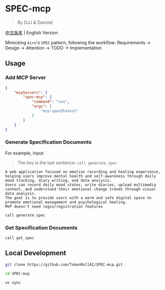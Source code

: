 # SPEC-mcp

> By DJJ & Danniel
> 
[中文版本](README_ZH.md) | English Version

Mimicking `kiro`'s `SPEC` pattern, following the workflow: Requirements -> Design -> Attention -> TODO -> Implementation

## Usage

### Add MCP Server

```json
{
    "mcpServers": {
        "spec-mcp": {
            "command": "uvx",
            "args": [
                "mcp-spec@latest"
            ]
        }
    }
}
```

### Generate Specification Documents

For example, input:

> The key is the last sentence: `call generate_spec`
```text
A web application focused on emotion recording and healing experience, helping users improve mental health and self-awareness through daily mood tracking, diary writing, and data analysis.
Users can record daily mood states, write diaries, upload multimedia content, and understand their emotional change trends through visual data analysis.
The goal is to provide users with a warm and safe digital space to promote emotional management and psychological healing.
MVP doesn't need login/registration features

call generate_spec
```

### Get Specification Documents

```text
call get_spec
```

## Local Development

```bash
git clone https://github.com/TokenRollAI/SPEC-mcp.git

cd SPEC-mcp

uv sync
```